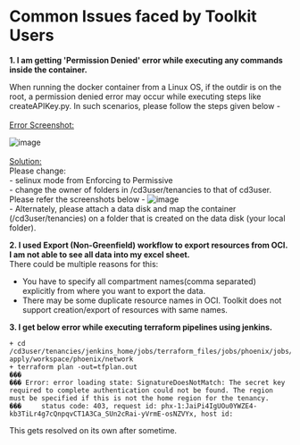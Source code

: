 # Common Issues faced by Toolkit Users
 
**1. I am getting 'Permission Denied' error while executing any commands inside the container.**
<br> 

When running the docker container from a Linux OS, if the outdir is on the root, a permission denied error may occur while executing steps like createAPIKey.py. In such scenarios, please follow the steps given below -
<br><br><u>Error Screenshot:</u>

![image](../images/commonissues-1.png)
<br><br><u>Solution:</u><br>
Please change:
<br>           - selinux mode from Enforcing to Permissive
<br>           - change the owner of folders in /cd3user/tenancies to that of cd3user. 
Please refer the screenshots below -
![image](../images/commonissues-2.png)
<br>           - Alternately, please attach a data disk and map the container (/cd3user/tenancies) on a folder that is created on the data disk (your local folder).

**2. I used Export (Non-Greenfield) workflow to export resources from OCI. I am not able to see all data into my excel sheet.**
<br>
There could be multiple reasons for this: <br>
   - You have to specify all compartment names(comma separated) explicitly from where you want to export the data.<br>
   - There may be some duplicate resource names in OCI. Toolkit does not support creation/export of resources with same names.

**3. I get below error while executing terraform pipelines using jenkins.**

```
+ cd /cd3user/tenancies/jenkins_home/jobs/terraform_files/jobs/phoenix/jobs/network/jobs/terraform-apply/workspace/phoenix/network
+ terraform plan -out=tfplan.out
���
��� Error: error loading state: SignatureDoesNotMatch: The secret key required to complete authentication could not be found. The region must be specified if this is not the home region for the tenancy.
��� 	status code: 403, request id: phx-1:JaiPi4IgUOu0YWZE4-kb3TiLr4g7cQnpqvCT1A3Ca_SUn2cRai-yVrmE-osNZVYx, host id: 
```

This gets resolved on its own after sometime.

